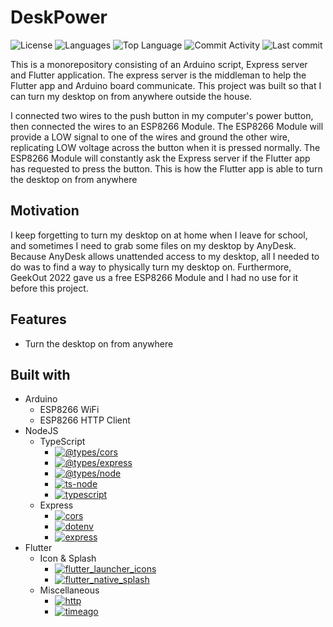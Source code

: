 # DeskPower

![License](https://img.shields.io/github/license/zS1L3NT/deskpower?style=for-the-badge) ![Languages](https://img.shields.io/github/languages/count/zS1L3NT/deskpower?style=for-the-badge) ![Top Language](https://img.shields.io/github/languages/top/zS1L3NT/deskpower?style=for-the-badge) ![Commit Activity](https://img.shields.io/github/commit-activity/y/zS1L3NT/deskpower?style=for-the-badge) ![Last commit](https://img.shields.io/github/last-commit/zS1L3NT/deskpower?style=for-the-badge)

This is a monorepository consisting of an Arduino script, Express server and Flutter application. The express server is the middleman to help the Flutter app and Arduino board communicate. This project was built so that I can turn my desktop on from anywhere outside the house.

I connected two wires to the push button in my computer's power button, then connected the wires to an ESP8266 Module. The ESP8266 Module will provide a LOW signal to one of the wires and ground the other wire, replicating LOW voltage across the button when it is pressed normally. The ESP8266 Module will constantly ask the Express server if the Flutter app has requested to press the button. This is how the Flutter app is able to turn the desktop on from anywhere

## Motivation

I keep forgetting to turn my desktop on at home when I leave for school, and sometimes I need to grab some files on my desktop by AnyDesk. Because AnyDesk allows unattended access to my desktop, all I needed to do was to find a way to physically turn my desktop on. Furthermore, GeekOut 2022 gave us a free ESP8266 Module and I had no use for it before this project.

## Features

-   Turn the desktop on from anywhere

## Built with

-   Arduino
    -   ESP8266 WiFi
    -   ESP8266 HTTP Client
-   NodeJS
    -   TypeScript
        -   [![@types/cors](https://img.shields.io/github/package-json/dependency-version/zS1L3NT/deskpower/dev/@types/cors?style=flat-square&filename=web-express-deskpower%2Fpackage.json)](https://npmjs.com/package/@types/cors)
        -   [![@types/express](https://img.shields.io/github/package-json/dependency-version/zS1L3NT/deskpower/dev/@types/express?style=flat-square&filename=web-express-deskpower%2Fpackage.json)](https://npmjs.com/package/@types/express)
        -   [![@types/node](https://img.shields.io/github/package-json/dependency-version/zS1L3NT/deskpower/dev/@types/node?style=flat-square&filename=web-express-deskpower%2Fpackage.json)](https://npmjs.com/package/@types/node)
        -   [![ts-node](https://img.shields.io/github/package-json/dependency-version/zS1L3NT/deskpower/dev/ts-node?style=flat-square&filename=web-express-deskpower%2Fpackage.json)](https://npmjs.com/package/ts-node)
        -   [![typescript](https://img.shields.io/github/package-json/dependency-version/zS1L3NT/deskpower/dev/typescript?style=flat-square&filename=web-express-deskpower%2Fpackage.json)](https://npmjs.com/package/typescript)
    -   Express
        -   [![cors](https://img.shields.io/github/package-json/dependency-version/zS1L3NT/deskpower/cors?style=flat-square&filename=web-express-deskpower%2Fpackage.json)](https://npmjs.com/package/cors)
        -   [![dotenv](https://img.shields.io/github/package-json/dependency-version/zS1L3NT/deskpower/dotenv?style=flat-square&filename=web-express-deskpower%2Fpackage.json)](https://npmjs.com/package/dotenv)
        -   [![express](https://img.shields.io/github/package-json/dependency-version/zS1L3NT/deskpower/express?style=flat-square&filename=web-express-deskpower%2Fpackage.json)](https://npmjs.com/package/express)
-   Flutter
    -   Icon & Splash
        -   [![flutter_launcher_icons](https://img.shields.io/badge/flutter__launcher__icons-%5E0.11.0-blue?style=flat-square)](https://pub.dev/packages/flutter_launcher_icons)
        -   [![flutter_native_splash](https://img.shields.io/badge/flutter__native__splash-%5E2.2.16-blue?style=flat-square)](https://pub.dev/packages/flutter_native_splash)
    -   Miscellaneous
        -   [![http](https://img.shields.io/badge/http-%5E0.13.5-blue?style=flat-square)](https://pub.dev/packages/http)
        -   [![timeago](https://img.shields.io/badge/timeago-%5E3.3.0-blue?style=flat-square)](https://pub.dev/packages/timeago)
